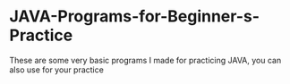 # JAVA-Programs-for-Beginner-s-Practice
These are some very basic programs I made for practicing JAVA, you can also use for your practice

